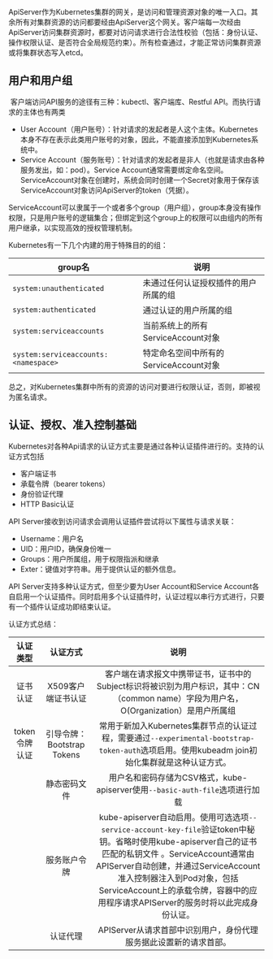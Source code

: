 ApiServer作为Kubernetes集群的网关，是访问和管理资源对象的唯一入口。其余所有对集群资源的访问都要经由ApiServer这个网关。客户端每一次经由ApiServer访问集群资源时，都要对访问请求进行合法性校验（包括：身份认证、操作权限认证、是否符合全局规范约束）。所有检查通过，才能正常访问集群资源或将集群状态写入etcd。

## 用户和用户组

​	客户端访问API服务的途径有三种：kubectl、客户端库、Restful API。而执行请求的主体也有两类

- User Account（用户账号）：针对请求的发起者是人这个主体。Kubernetes本身不存在表示此类用户账号的对象，因此，不能直接添加到Kubernetes系统中。
- Service Account（服务账号）：针对请求的发起者是非人（也就是请求由各种服务发出，如：pod）。Service Account通常需要绑定命名空间。ServiceAccount对象在创建时，系统会同时创建一个Secret对象用于保存该ServiceAccount对象访问ApiServer的token（凭据）。

ServiceAccount可以隶属于一个或者多个group（用户组），group本身没有操作权限，只是用户账号的逻辑集合；但绑定到这个group上的权限可以由组内的所有用户继承，以实现高效的授权管理机制。

Kubernetes有一下几个内建的用于特殊目的的组：

| group名                              | 说明                                   |
| ------------------------------------ | -------------------------------------- |
| `system:unauthenticated`             | 未通过任何认证授权插件的用户所属的组   |
| `system:authenticated`               | 通过认证的用户所属的组                 |
| `system:serviceaccounts`             | 当前系统上的所有ServiceAccount对象     |
| `system:serviceaccounts:<namespace>` | 特定命名空间中所有的ServiceAccount对象 |

总之，对Kubernetes集群中所有的资源的访问对要进行权限认证，否则，即被视为匿名请求。

## 认证、授权、准入控制基础

Kubernetes对各种Api请求的认证方式主要是通过各种认证插件进行的。支持的认证方式包括

- 客户端证书
- 承载令牌（bearer tokens）
- 身份验证代理
- HTTP Basic认证

API Server接收到访问请求会调用认证插件尝试将以下属性与请求关联：

- Username：用户名
- UID：用户ID，确保身份唯一
- Groups：用户所属组，用于权限指派和继承
- Exter：键值对字符串。用于提供认证的额外信息。

API Server支持多种认证方式，但至少要为User Account和Service Account各自启用一个认证插件。同时启用多个认证插件时，认证过程以串行方式进行，只要有一个插件认证成功即结束认证。

认证方式总结：

|   认证类型    |          认证方式          |                             说明                             |
| :-----------: | :------------------------: | :----------------------------------------------------------: |
|   证书认证    |     X509客户端证书认证     | 客户端在请求报文中携带证书，证书中的Subject标识将被识别为用户标识，其中：CN（common name）字段为用户名，O(Organization）是用户所属组 |
| token令牌认证 | 引导令牌：Bootstrap Tokens | 常用于新加入Kubernetes集群节点的认证过程，需要通过`--experimental-bootstrap-token-auth`选项启用。使用kubeadm join初始化集群就是这种认证方式。 |
|               |        静态密码文件        | 用户名和密码存储为CSV格式，kube-apiserver使用`--basic-auth-file`选项进行加载 |
|               |        服务账户令牌        | kube-apiserver自动启用。使用可选选项`--service-account-key-file`验证token中秘钥。省略时使用kube-apiserver自己的证书匹配的私钥文件 。ServiceAccount通常由APIServer自动创建，并通过ServiceAccount 准入控制器注入到Pod对象，包括ServiceAccount上的承载令牌，容器中的应用程序请求APIServer的服务时将以此完成身份认证。 |
|               |          认证代理          | APIServer从请求首部中识别用户，身份代理服务据此设置新的请求首部。 |

